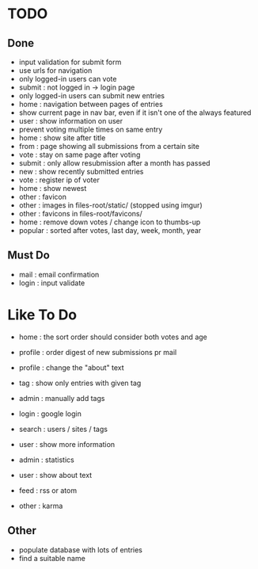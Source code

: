 # TODO

## Done

+ input validation for submit form
+ use urls for navigation
+ only logged-in users can vote
+ submit : not logged in -> login page
+ only logged-in users can submit new entries
+ home   : navigation between pages of entries
+ show current page in nav bar, even if it isn't one of the always featured
+ user   : show information on user
+ prevent voting multiple times on same entry
+ home   : show site after title
+ from   : page showing all submissions from a certain site
+ vote   : stay on same page after voting
+ submit : only allow resubmission after a month has passed
+ new    : show recently submitted entries
+ vote   : register ip of voter
+ home   : show newest
+ other  : favicon
+ other  : images   in files-root/static/     (stopped using imgur)
+ other  : favicons in files-root/favicons/ 
+ home   : remove down votes / change icon to thumbs-up
+ popular : sorted after votes, last day, week, month, year


## Must Do

- mail    : email confirmation
- login   : input validate

# Like To Do
- home    : the sort order should consider both votes and age
- profile : order digest of new submissions pr mail
- profile : change the "about" text
- tag     : show only entries with given tag
- admin   : manually add tags

- login   : google login
- search  : users / sites / tags
- user    : show more information
- admin   : statistics
- user    : show about text
- feed    : rss or atom 
- other   : karma

## Other

- populate database with lots of entries
- find a suitable name
